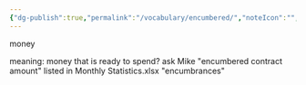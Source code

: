 ```yaml
---
{"dg-publish":true,"permalink":"/vocabulary/encumbered/","noteIcon":"","created":"2025-07-07T14:23:47.941-05:00"}
---
```


money

meaning: money that is ready to spend? ask Mike
"encumbered contract amount" listed in Monthly Statistics.xlsx
"encumbrances"